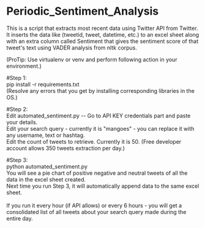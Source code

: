 # Periodic_Sentiment_Analysis
This is a script that extracts most recent data using Twitter API from Twitter. It inserts the data like (tweetid, tweet, datetime, etc.) to an excel sheet along with an extra column called Sentiment that gives the sentiment score of that tweet's text using VADER analysis from nltk corpus.

(ProTip: Use virtualenv or venv and perform following action in your environment.)

#Step 1:
<br>pip install -r requirements.txt
<br>(Resolve any errors that you get by installing corresponding libraries in the OS.)

#Step 2:
<br>Edit automated_sentiment.py -- Go to API KEY credentials part and paste your details.
<br>Edit your search query - currently it is "mangoes" - you can replace it with any username, text or hashtag.
<br>Edit the count of tweets to retrieve. Currently it is 50. (Free developer account allows 350 tweets extraction per day.)

#Step 3:
<br>python automated_sentiment.py
<br>You will see a pie chart of positive negative and neutral tweets of all the data in the excel sheet created.
<br>Next time you run Step 3, it will automatically append data to the same excel sheet.
<br>
<br>If you run it every hour (if API allows) or every 6 hours - you will get a consolidated list of all tweets about your search query made during the entire day.
